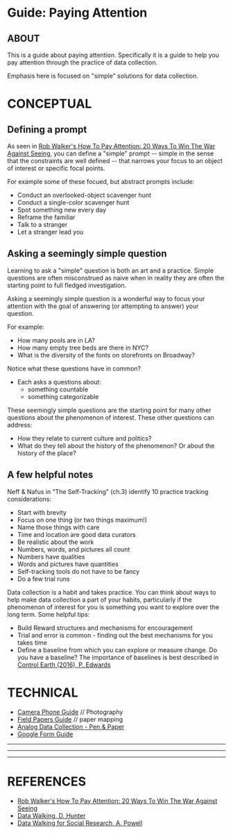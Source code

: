 # Guide: Paying Attention

## ABOUT

This is a guide about paying attention. Specifically it is a guide to help you pay attention through the practice of data collection. 

Emphasis here is focused on "simple" solutions for data collection. 


# CONCEPTUAL

## Defining a prompt

As seen in [Rob Walker's How To Pay Attention: 20 Ways To Win The War Against Seeing](https://medium.com/re-form/how-to-pay-attention-4751adb53cb6), you can define a "simple" prompt -- simple in the sense that the constraints are well defined -- that narrows your focus to an object of interest or specific focal points.

For example some of these focued, but abstract prompts include:
* Conduct an overlooked-object scavenger hunt 
* Conduct a single-color scavenger hunt
* Spot something new every day
* Reframe the familiar
* Talk to a stranger
* Let a stranger lead you

## Asking a seemingly simple question

Learning to ask a "simple" question is both an art and a practice. Simple questions are often misconstrued as naive when in reality they are often the starting point to full fledged investigation. 

Asking a seemingly simple question is a wonderful way to focus your attention with the goal of answering (or attempting to answer) your question.

For example:
* How many pools are in LA?
* How many empty tree beds are there in NYC?
* What is the diversity of the fonts on storefronts on Broadway?


Notice what these questions have in common?
* Each asks a questions about:
  * something countable
  * something categorizable

These seemingly simple questions are the starting point for many other questions about the phenomenon of interest. These other questions can address:
* How they relate to current culture and politics?
* What do they tell about the history of the phenomenon? Or about the history of the place?

## A few helpful notes

Neff & Nafus in “The Self-Tracking” (ch.3) identify 10 practice tracking considerations: 

* Start with brevity
* Focus on one thing (or two things maximum!)
* Name those things with care
* Time and location are good data curators
* Be realistic about the work
* Numbers, words, and pictures all count
* Numbers have qualities
* Words and pictures have quantities
* Self-tracking tools do not have to be fancy
* Do a few trial runs

Data collection is a habit and takes practice. You can think about ways to help make data collection a part of your habits, particularly if the phenomenon of interest for you is something you want to explore over the long term. Some helpful tips:

* Build Reward structures and mechanisms for encouragement
* Trial and error is common - finding out the best mechanisms for you takes time
* Define a baseline from which you can explore or measure change. Do you have a baseline? The importance of baselines is best described in [Control Earth (2016), P. Edwards](https://placesjournal.org/article/control-earth/)

# TECHNICAL

* [Camera Phone Guide](./camera-phone-guide.md) // Photography
* [Field Papers Guide](./fieldpapers-guide.md) // paper mapping
* [Analog Data Collection - Pen & Paper](./analog-data-collection-guide.md)
* [Google Form Guide](./google-form-guide.md)

***
***
***


# REFERENCES

* [Rob Walker's How To Pay Attention: 20 Ways To Win The War Against Seeing](https://medium.com/re-form/how-to-pay-attention-4751adb53cb6)
* [Data Walking, D. Hunter](http://datawalking.com/)
* [Data Walking for Social Research, A. Powell](http://www.datawalking.org/)